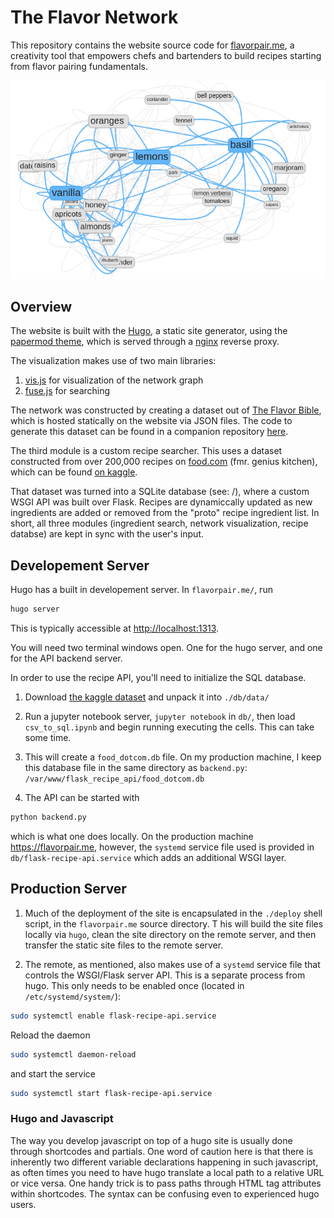 # The Flavor Network

This repository contains the website source code for 
[flavorpair.me](https://flavorpair.me),
a creativity tool that empowers chefs and bartenders to build recipes starting from flavor pairing fundamentals.

![A network graph showing the interconnectivity of Lemon, Basil, and Vanilla with other ingredients](flavorpair.me/content/lemon-basil-vanilla.png)

## Overview

The website is built with the [Hugo](https://gohugo.io), a static site generator, using the 
[papermod theme](https://github.com/adityatelange/hugo-PaperMod/),
which is served through a [nginx](https://nginx) reverse proxy.

The visualization makes use of two main libraries: 

1. [vis.js](https://visjs.org) for visualization of the network graph
2. [fuse.js](https://www.fusejs.io/) for searching

The network was constructed by creating a dataset out of [The Flavor Bible](https://karenandandrew.com/books/the-flavor-bible/), which is hosted statically on the website via JSON files.
The code to generate this dataset can be found in a companion repository [here](https://github.com/brege/flavor-project). 

The third module is a custom recipe searcher. This uses a dataset constructed from over 200,000 recipes on [food.com](https://food.com) (fmr. genius kitchen), which can be found [on kaggle](https://www.kaggle.com/datasets/shuyangli94/food-com-recipes-and-user-interactions).

That dataset was turned into a SQLite database (see: /), where a custom WSGI API was built over Flask.
Recipes are dynamiccally updated as new ingredients are added or removed from the "proto" recipe ingredient list.
In short, all three modules (ingredient search, network visualization, recipe databse) are kept in sync with the user's input.

## Developement Server

Hugo has a built in developement server.  In `flavorpair.me/`, run 
```bash
hugo server
``` 

This is typically accessible at [http://localhost:1313](http://localhost:1313).

You will need two terminal windows open.  One for the hugo server, and one for the API backend server.

In order to use the recipe API, you'll need to initialize the SQL database.

1. Download [the kaggle dataset](https://www.kaggle.com/datasets/shuyangli94/food-com-recipes-and-user-interactions) and unpack it into `./db/data/`

2. Run a jupyter notebook server, `jupyter notebook` in `db/`, then load `csv_to_sql.ipynb` and begin running executing the cells.  This can take some time.

3. This will create a `food_dotcom.db` file.  On my production machine, I keep this database file in the same directory as `backend.py`: `/var/www/flask_recipe_api/food_dotcom.db`

4. The API can be started with
``` bash
python backend.py
```
which is what one does locally.  On the production machine https://flavorpair.me, however, the `systemd` service file used is provided in `db/flask-recipe-api.service` which adds an additional WSGI layer.

## Production Server

1. Much of the deployment of the site is encapsulated in the `./deploy` shell script, in the `flavorpair.me` source directory. T
his will build the site files locally via `hugo`, clean the site directory on the remote server, and then transfer the static site files to the remote server. 

2. The remote, as mentioned, also makes use of a `systemd` service file that controls the WSGI/Flask server API.  This is a separate process from hugo.  This only needs to be enabled once (located in `/etc/systemd/system/`):
```bash
sudo systemctl enable flask-recipe-api.service
```
Reload the daemon
```bash
sudo systemctl daemon-reload
```
and start the service
```bash
sudo systemctl start flask-recipe-api.service
```

### Hugo and Javascript

The way you develop javascript on top of a hugo site is usually done through shortcodes and partials. 
One word of caution here is that there is inherently two different variable declarations happening in such javascript, as often times you need to have hugo translate a local path to a relative URL or vice versa. 
One handy trick is to pass paths through HTML tag attributes within shortcodes.
The syntax can be confusing even to experienced hugo users.



